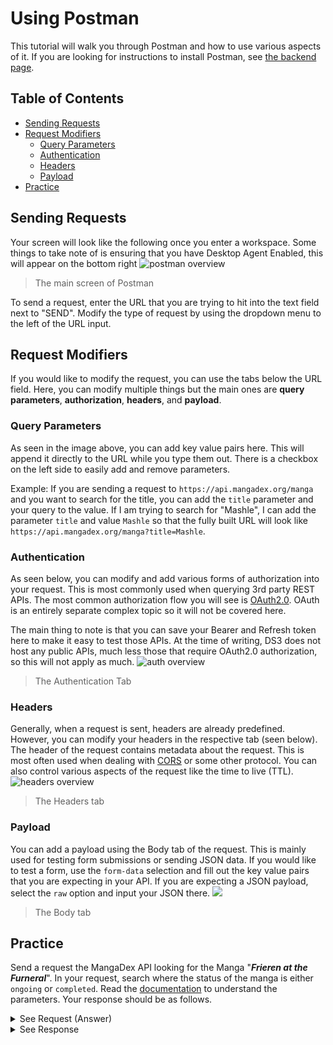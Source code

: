 <link rel="shortcut icon" type="image/png" href="https://ds3.ucsd.edu/img/arrow.png">

# Using Postman
This tutorial will walk you through Postman and how to use various aspects of it. If you are looking for instructions to install Postman, see [the backend page](/backend#testing).

## Table of Contents
- [Sending Requests](#sending-requests)
- [Request Modifiers](#request-modifiers)
	- [Query Parameters](#query-parameters)
	- [Authentication](#authentication)
	- [Headers](#headers)
	- [Payload](#payload)
- [Practice](#practice)

## Sending Requests
Your screen will look like the following once you enter a workspace. Some things to take note of is ensuring that you have Desktop Agent Enabled, this will appear on the bottom right 
![postman overview](https://cdn.discordapp.com/attachments/942218891952783421/1108228260329951322/image.png)
> The main screen of Postman

To send a request, enter the URL that you are trying to hit into the text field next to "SEND". Modify the type of request by using the dropdown menu to the left of the URL input.

## Request Modifiers
If you would like to modify the request, you can use the tabs below the URL field. Here, you can modify multiple things but the main ones are **query parameters**, **authorization**, **headers**, and **payload**. 

### Query Parameters
As seen in the image above, you can add key value pairs here. This will append it directly to the URL while you type them out. There is a checkbox on the left side to easily add and remove parameters. 

Example: If you are sending a request to `https://api.mangadex.org/manga` and you want to search for the title, you can add the `title` parameter and your query to the value. If I am trying to search for "Mashle", I can add the parameter `title` and value `Mashle` so that the fully built URL will look like `https://api.mangadex.org/manga?title=Mashle`.

### Authentication
As seen below, you can modify and add various forms of authorization into your request. This is most commonly used when querying 3rd party REST APIs. The most common authorization flow you will see is [OAuth2.0](https://oauth.net/2/). OAuth is an entirely separate complex topic so it will not be covered here. 

The main thing to note is that you can save your Bearer and Refresh token here to make it easy to test those APIs. At the time of writing, DS3 does not host any public APIs, much less those that require OAuth2.0 authorization, so this will not apply as much.
![auth overview](https://cdn.discordapp.com/attachments/942218891952783421/1108232549462970400/image.png)
> The Authentication Tab

### Headers
Generally, when a request is sent, headers are already predefined. However, you can modify your headers in the respective tab (seen below). The header of the request contains metadata about the request. This is most often used when dealing with [CORS](https://developer.mozilla.org/en-US/docs/Web/HTTP/CORS) or some other protocol. You can also control various aspects of the request like the time to live (TTL).
![headers overview](https://cdn.discordapp.com/attachments/942218891952783421/1108234749643870279/image.png)
> The Headers tab 

### Payload
You can add a payload using the Body tab of the request. This is mainly used for testing form submissions or sending JSON data. If you would like to test a form, use the `form-data` selection and fill out the key value pairs that you are expecting in your API. If you are expecting a JSON payload, select the `raw` option and input your JSON there.
![](https://cdn.discordapp.com/attachments/942218891952783421/1108235778322083970/image.png)
> The Body tab

## Practice
Send a request the MangaDex API looking for the Manga "***Frieren at the Furneral***". In your request, search where the status of the manga is either `ongoing` or `completed`. Read the [documentation](https://api.mangadex.org/docs/redoc.html#tag/Manga/operation/get-search-manga) to understand the parameters. Your response should be as follows.
<details>
<summary>See Request (Answer)</summary>

Full URL Param:
- `api.mangadex.org/manga?title=Frieren at the Funeral&status[]=ongoing&status[]=completed`
- Postman:
	- ![](https://cdn.discordapp.com/attachments/942218891952783421/1108242953522118656/image.png)


</details>
<details>
<summary>See Response</summary>

```json
{
    "result": "ok",
    "response": "collection",
    "data": [
        {
            "id": "b0b721ff-c388-4486-aa0f-c2b0bb321512",
            "type": "manga",
            "attributes": {
                "title": {
                    "en": "Sousou no Frieren"
                },
                "altTitles": [
                    {
                        "en": "Frieren at the Funeral"
                    },
                    {
                        "en": "Frieren: Beyond Journey’s End"
                    },
                    {
                        "ru": "Фрирен, провожающая в последний путь"
                    },
                    {
                        "ja": "葬送のフリーレン"
                    },
                    {
                        "zh-hk": "葬送的芙莉蓮"
                    },
                    {
                        "ko": "장송의 프리렌"
                    },
                    {
                        "th": "คำอธิษฐานในวันที่จากลา Frieren"
                    },
                    {
                        "el": "Φρίρεν: Πέρα από το Τέλος του Ταξιδιού"
                    },
                    {
                        "de": "Frieren: Nach dem Ende der Reise"
                    }
                ],
                "description": {
                    "el": "Έχοντας νικήσει τον βασιλιά των δαιμόνων, το ταξίδι μιας δεκαετίας φτάνει στο τέλος του και μια νέα εποχή ειρήνης ξεκινά. Η ζωή όμως συνεχίζεται, ειδικά για την Φρίρεν, πως ως ξωτικό έχει ακόμα αιώνες ζωής μπροστά της. Με τις δεκαετίες να περνάνε, η Φρίρεν έρχεται αντιμέτωπη με την μεταβλητότητα του κόσμου και την παροδικότητα των ανθρώπων. Μετά από μια τελευταία συνάντηση με όλη την παλιά της ομάδα, συνειδητοποιεί ότι ο χρόνος που πέρασε με τους φίλους της ήταν υπερβολικά σύντομος και ότι δεν θα έχει ποτέ την ευκαιρία να τους μάθει καλύτερα. Έρχοντας αντιμέτωπη με την αλήθεια αυτή, η Φρίρεν αποφασίζει να ξεκινήσει ένα ακόμα ταξίδι αλλά αυτή τη φορά έχοντας σκοπό να μάθει το τι σημαίνει να είσαι άνθρωπος.",
                    "en": "The adventure is over but life goes on for an elf mage just beginning to learn what living is all about. Elf mage Frieren and her courageous fellow adventurers have defeated the Demon King and brought peace to the land. With the great struggle over, they all go their separate ways to live a quiet life. But as an elf, Frieren, nearly immortal, will long outlive the rest of her former party. How will she come to terms with the mortality of her friends? How can she find fulfillment in her own life, and can she learn to understand what life means to the humans around her? Frieren begins a new journey to find the answer.",
                    "zh-hk": "在打倒了魔王的勇者一行人当中，魔法使芙莉莲是精灵，她和其他三人有不一样的地方。 生活在“之后”的世界里，她感受到了什么—— 留下来的人们所编织的葬送与祈祷又意味着什么—— 故事从“冒险的结束”开始。 这是讲述英雄们的活法的，后日谈奇幻作品！"
                },
                "isLocked": true,
                "links": {
                    "al": "118586",
                    "ap": "sousou-no-frieren",
                    "bw": "series/260459",
                    "kt": "56355",
                    "mu": "165944",
                    "amz": "https://www.amazon.co.jp/dp/4098501805",
                    "ebj": "https://ebookjapan.yahoo.co.jp/books/601441/",
                    "mal": "126287",
                    "raw": "https://www.sunday-webry.com/detail.php?title_id=1093",
                    "engtl": "https://www.viz.com/frieren-beyond-journeys-end"
                },
                "originalLanguage": "ja",
                "lastVolume": "",
                "lastChapter": "",
                "publicationDemographic": "shounen",
                "status": "ongoing",
                "year": 2020,
                "contentRating": "safe",
                "tags": [
                    {
                        "id": "0a39b5a1-b235-4886-a747-1d05d216532d",
                        "type": "tag",
                        "attributes": {
                            "name": {
                                "en": "Award Winning"
                            },
                            "description": {},
                            "group": "format",
                            "version": 1
                        },
                        "relationships": []
                    },
                    {
                        "id": "36fd93ea-e8b8-445e-b836-358f02b3d33d",
                        "type": "tag",
                        "attributes": {
                            "name": {
                                "en": "Monsters"
                            },
                            "description": {},
                            "group": "theme",
                            "version": 1
                        },
                        "relationships": []
                    },
                    {
                        "id": "39730448-9a5f-48a2-85b0-a70db87b1233",
                        "type": "tag",
                        "attributes": {
                            "name": {
                                "en": "Demons"
                            },
                            "description": {},
                            "group": "theme",
                            "version": 1
                        },
                        "relationships": []
                    },
                    {
                        "id": "87cc87cd-a395-47af-b27a-93258283bbc6",
                        "type": "tag",
                        "attributes": {
                            "name": {
                                "en": "Adventure"
                            },
                            "description": {},
                            "group": "genre",
                            "version": 1
                        },
                        "relationships": []
                    },
                    {
                        "id": "a1f53773-c69a-4ce5-8cab-fffcd90b1565",
                        "type": "tag",
                        "attributes": {
                            "name": {
                                "en": "Magic"
                            },
                            "description": {},
                            "group": "theme",
                            "version": 1
                        },
                        "relationships": []
                    },
                    {
                        "id": "b9af3a63-f058-46de-a9a0-e0c13906197a",
                        "type": "tag",
                        "attributes": {
                            "name": {
                                "en": "Drama"
                            },
                            "description": {},
                            "group": "genre",
                            "version": 1
                        },
                        "relationships": []
                    },
                    {
                        "id": "cdc58593-87dd-415e-bbc0-2ec27bf404cc",
                        "type": "tag",
                        "attributes": {
                            "name": {
                                "en": "Fantasy"
                            },
                            "description": {},
                            "group": "genre",
                            "version": 1
                        },
                        "relationships": []
                    },
                    {
                        "id": "e5301a23-ebd9-49dd-a0cb-2add944c7fe9",
                        "type": "tag",
                        "attributes": {
                            "name": {
                                "en": "Slice of Life"
                            },
                            "description": {},
                            "group": "genre",
                            "version": 1
                        },
                        "relationships": []
                    }
                ],
                "state": "published",
                "chapterNumbersResetOnNewVolume": false,
                "createdAt": "2020-06-30T04:20:01+00:00",
                "updatedAt": "2023-04-10T00:22:40+00:00",
                "version": 56,
                "availableTranslatedLanguages": [
                    "pt-br",
                    "tr",
                    "id",
                    "ru",
                    "en",
                    "it",
                    "th",
                    "el",
                    "fr"
                ],
                "latestUploadedChapter": "518a1044-66b4-448b-bb01-c13a1c8e18b4"
            },
            "relationships": [
                {
                    "id": "b3136811-9761-4606-93cf-583a00dde5e9",
                    "type": "author"
                },
                {
                    "id": "ff98c5c0-daca-4c97-8c3d-1e2b98d04d9b",
                    "type": "artist"
                },
                {
                    "id": "080ed04d-f5b7-4f61-9736-5faa712043a0",
                    "type": "cover_art"
                }
            ]
        },
        {
            "id": "b08e557d-255e-49d6-8b0b-2376fe84d461",
            "type": "manga",
            "attributes": {
                "title": {
                    "en": "Marrying the Woman I Met At My Ex-Husband's Funeral"
                },
                "altTitles": [
                    {
                        "ja-ro": "Motoo no Sōshiki de Deatta Onna to Kekkon suru Hanashi"
                    },
                    {
                        "ja": "元夫の葬式で出会った女と結婚する話"
                    }
                ],
                "description": {},
                "isLocked": false,
                "links": {
                    "raw": "https://www.pixiv.net/en/artworks/86161148"
                },
                "originalLanguage": "ja",
                "lastVolume": "",
                "lastChapter": "",
                "publicationDemographic": null,
                "status": "completed",
                "year": null,
                "contentRating": "safe",
                "tags": [
                    {
                        "id": "0234a31e-a729-4e28-9d6a-3f87c4966b9e",
                        "type": "tag",
                        "attributes": {
                            "name": {
                                "en": "Oneshot"
                            },
                            "description": {},
                            "group": "format",
                            "version": 1
                        },
                        "relationships": []
                    },
                    {
                        "id": "a3c67850-4684-404e-9b7f-c69850ee5da6",
                        "type": "tag",
                        "attributes": {
                            "name": {
                                "en": "Girls' Love"
                            },
                            "description": {},
                            "group": "genre",
                            "version": 1
                        },
                        "relationships": []
                    },
                    {
                        "id": "e197df38-d0e7-43b5-9b09-2842d0c326dd",
                        "type": "tag",
                        "attributes": {
                            "name": {
                                "en": "Web Comic"
                            },
                            "description": {},
                            "group": "format",
                            "version": 1
                        },
                        "relationships": []
                    },
                    {
                        "id": "f8f62932-27da-4fe4-8ee1-6779a8c5edba",
                        "type": "tag",
                        "attributes": {
                            "name": {
                                "en": "Tragedy"
                            },
                            "description": {},
                            "group": "genre",
                            "version": 1
                        },
                        "relationships": []
                    }
                ],
                "state": "published",
                "chapterNumbersResetOnNewVolume": false,
                "createdAt": "2020-12-30T00:00:59+00:00",
                "updatedAt": "2022-01-28T06:21:37+00:00",
                "version": 3,
                "availableTranslatedLanguages": [
                    "en",
                    "vi"
                ],
                "latestUploadedChapter": "b1c65994-517b-4ada-a1e1-d52ed8171aa5"
            },
            "relationships": [
                {
                    "id": "84db4a49-2112-47b1-a5f5-8eb91ca370a4",
                    "type": "author"
                },
                {
                    "id": "84db4a49-2112-47b1-a5f5-8eb91ca370a4",
                    "type": "artist"
                },
                {
                    "id": "8c14d419-c107-4f5b-b8e2-2358ff66e02b",
                    "type": "cover_art"
                }
            ]
        }
    ],
    "limit": 10,
    "offset": 0,
    "total": 2
}
```

<details>